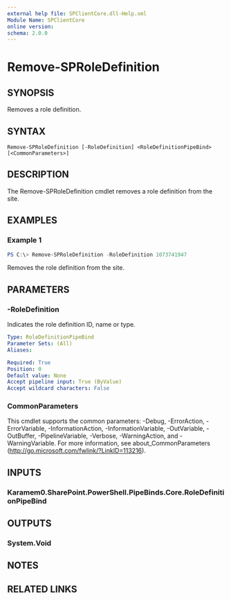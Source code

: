 ```yaml
---
external help file: SPClientCore.dll-Help.xml
Module Name: SPClientCore
online version:
schema: 2.0.0
---
```


# Remove-SPRoleDefinition

## SYNOPSIS
Removes a role definition.

## SYNTAX

```
Remove-SPRoleDefinition [-RoleDefinition] <RoleDefinitionPipeBind> [<CommonParameters>]
```

## DESCRIPTION
The Remove-SPRoleDefinition cmdlet removes a role definition from the site.

## EXAMPLES

### Example 1
```powershell
PS C:\> Remove-SPRoleDefinition -RoleDefinition 1073741947
```

Removes the role definition from the site.

## PARAMETERS

### -RoleDefinition
Indicates the role definition ID, name or type.

```yaml
Type: RoleDefinitionPipeBind
Parameter Sets: (All)
Aliases:

Required: True
Position: 0
Default value: None
Accept pipeline input: True (ByValue)
Accept wildcard characters: False
```

### CommonParameters
This cmdlet supports the common parameters: -Debug, -ErrorAction, -ErrorVariable, -InformationAction, -InformationVariable, -OutVariable, -OutBuffer, -PipelineVariable, -Verbose, -WarningAction, and -WarningVariable.
For more information, see about_CommonParameters (http://go.microsoft.com/fwlink/?LinkID=113216).

## INPUTS

### Karamem0.SharePoint.PowerShell.PipeBinds.Core.RoleDefinitionPipeBind

## OUTPUTS

### System.Void

## NOTES

## RELATED LINKS

